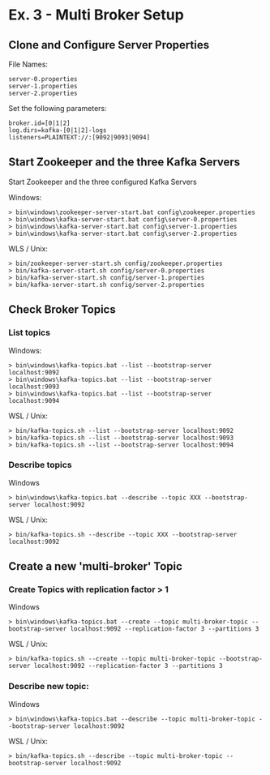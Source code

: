 # Ex. 3 - Multi Broker Setup

## Clone and Configure Server Properties
File Names:
```
server-0.properties
server-1.properties
server-2.properties
```

Set the following parameters:
```
broker.id=[0|1|2]
log.dirs=kafka-[0|1|2]-logs
listeners=PLAINTEXT://:[9092|9093|9094]
```

## Start Zookeeper and the three Kafka Servers
Start Zookeeper and the three configured Kafka Servers

Windows:
```
> bin\windows\zookeeper-server-start.bat config\zookeeper.properties
> bin\windows\kafka-server-start.bat config\server-0.properties
> bin\windows\kafka-server-start.bat config\server-1.properties
> bin\windows\kafka-server-start.bat config\server-2.properties
```

WLS / Unix:
```
> bin/zookeeper-server-start.sh config/zookeeper.properties
> bin/kafka-server-start.sh config/server-0.properties
> bin/kafka-server-start.sh config/server-1.properties
> bin/kafka-server-start.sh config/server-2.properties
```

## Check Broker Topics

### List topics
Windows:
```
> bin\windows\kafka-topics.bat --list --bootstrap-server localhost:9092
> bin\windows\kafka-topics.bat --list --bootstrap-server localhost:9093
> bin\windows\kafka-topics.bat --list --bootstrap-server localhost:9094
```

WSL / Unix:
```
> bin/kafka-topics.sh --list --bootstrap-server localhost:9092
> bin/kafka-topics.sh --list --bootstrap-server localhost:9093
> bin/kafka-topics.sh --list --bootstrap-server localhost:9094
```

### Describe topics
Windows
```
> bin\windows\kafka-topics.bat --describe --topic XXX --bootstrap-server localhost:9092
```

WSL / Unix:
```
> bin/kafka-topics.sh --describe --topic XXX --bootstrap-server localhost:9092
```

## Create a new 'multi-broker' Topic

### Create Topics with replication factor > 1
Windows
```
> bin\windows\kafka-topics.bat --create --topic multi-broker-topic --bootstrap-server localhost:9092 --replication-factor 3 --partitions 3
```

WSL / Unix:
```
> bin/kafka-topics.sh --create --topic multi-broker-topic --bootstrap-server localhost:9092 --replication-factor 3 --partitions 3
```

### Describe new topic:
Windows
```
> bin\windows\kafka-topics.bat --describe --topic multi-broker-topic --bootstrap-server localhost:9092
```

WSL / Unix:
```
> bin/kafka-topics.sh --describe --topic multi-broker-topic --bootstrap-server localhost:9092
```